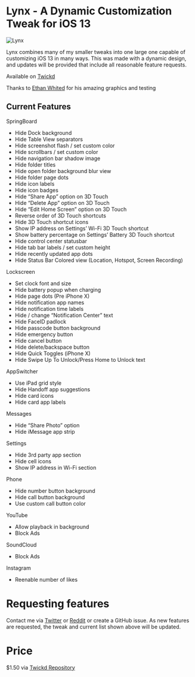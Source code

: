 # Lynx - A Dynamic Customization Tweak for iOS 13

![Lynx](http://mtac.app/assets/images/lynxbanner.png)

Lynx combines many of my smaller tweaks into one large one capable of customizing iOS 13 in many ways. This was made with a dynamic design, and updates will be provided that include all reasonable feature requests.

Available on [Twickd](https://repo.twickd.com/)

Thanks to [Ethan Whited](https://twitter.com/EthanWhited) for his amazing graphics and testing

## Current Features

SpringBoard

* Hide Dock background
* Hide Table View separators
* Hide screenshot flash / set custom color
* Hide scrollbars / set custom color
* Hide navigation bar shadow image
* Hide folder titles
* Hide open folder background blur view
* Hide folder page dots
* Hide icon labels
* Hide icon badges
* Hide “Share App” option on 3D Touch
* Hide “Delete App” option on 3D Touch
* Hide “Edit Home Screen” option on 3D Touch
* Reverse order of 3D Touch shortcuts
* Hide 3D Touch shortcut icons
* Show IP address on Settings’ Wi-Fi 3D Touch shortcut
* Show battery percentage on Settings’ Battery 3D Touch shortcut
* Hide control center statusbar
* Hide tab bar labels / set custom height
* Hide recently updated app dots
* Hide Status Bar Colored view (Location, Hotspot, Screen Recording)

Lockscreen

* Set clock font and size
* Hide battery popup when charging
* Hide page dots (Pre iPhone X)
* Hide notification app names
* Hide notification time labels
* Hide / change “Notification Center” text
* Hide FaceID padlock
* Hide passcode button background
* Hide emergency button
* Hide cancel button
* Hide delete/backspace button
* Hide Quick Toggles (iPhone X)
* Hide Swipe Up To Unlock/Press Home to Unlock text

AppSwitcher

* Use iPad grid style
* Hide Handoff app suggestions
* Hide card icons
* Hide card app labels

Messages

* Hide “Share Photo” option
* Hide iMessage app strip

Settings

* Hide 3rd party app section
* Hide cell icons
* Show IP address in Wi-Fi section

Phone

* Hide number button background
* Hide call button background
* Use custom call button color

YouTube

* Allow playback in background
* Block Ads

SoundCloud

* Block Ads

Instagram

* Reenable number of likes

# Requesting features

Contact me via [Twitter](https://twitter.com/mtac8) or [Reddit](https://reddit.com/u/-MTAC-) or create a GitHub issue. As new features are requested, the tweak and current list shown above will be updated.

# Price

$1.50 via [Twickd Repository](https://repo.twickd.com/)
